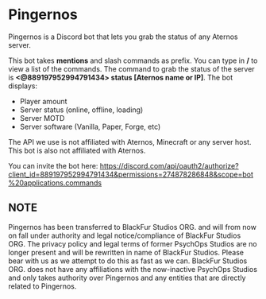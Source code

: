 # Pingernos
Pingernos is a Discord bot that lets you grab the status of any Aternos server.

This bot takes **mentions** and slash commands as prefix. You can type in **/** to view a list of the commands.
The command to grab the status of the server is **<@889197952994791434> status [Aternos name or IP]**.
The bot displays:
- Player amount
- Server status (online, offline, loading)
- Server MOTD
- Server software (Vanilla, Paper, Forge, etc)

The API we use is not affiliated with Aternos, Minecraft or any server host. This bot is also not affiliated with Aternos.

You can invite the bot here: https://discord.com/api/oauth2/authorize?client_id=889197952994791434&permissions=274878286848&scope=bot%20applications.commands

## NOTE
Pingernos has been transferred to BlackFur Studios ORG. and will from now on fall under authority and legal notice/compliance of BlackFur Studios ORG. The privacy policy and legal terms of former PsychOps Studios are no longer present and will be rewritten in name of BlackFur Studios. Please bear with us as we attempt to do this as fast as we can. BlackFur Studios ORG. does not have any affiliations with the now-inactive PsychOps Studios and only takes authority over Pingernos and any entities that are directly related to Pingernos.
